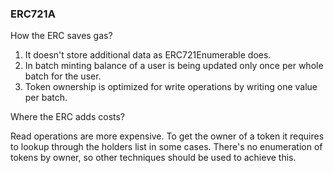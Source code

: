 ### ERC721A

How the ERC saves gas?

1. It doesn't store additional data as ERC721Enumerable does.
2. In batch minting balance of a user is being updated only once per whole batch for the user.
3. Token ownership is optimized for write operations by writing one value per batch.

Where the ERC adds costs?

Read operations are more expensive. To get the owner of a token it requires to lookup through the holders list in some
cases. There's no enumeration of tokens by owner, so other techniques should be used to achieve this.
